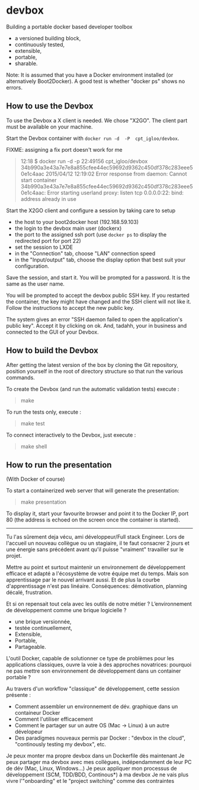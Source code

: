 # devbox
Building a portable docker based developer toolbox

* a versioned building block,
* continuously tested,
* extensible,
* portable,
* sharable.

Note: It is assumed that you have a Docker environment installed (or alternatively Boot2Docker). A good test is whether "docker ps" shows no errors.

## How to use the Devbox

To use the Devbox a X client is needed. We chose "X2GO". The client part must be available on your machine.

Start the Devbox container with `docker run -d  -P  cpt_igloo/devbox`.

FIXME: assigning a fix port doesn't work for me

   >12:18 $ docker run -d  -p 22:49156  cpt_igloo/devbox
   >34b990a3e43a7e7e8a855cfee44ec59692d9362c450df378c283eee50e1c4aac
   >2015/04/12 12:19:02 Error response from daemon: Cannot start container 34b990a3e43a7e7e8a855cfee44ec59692d9362c450df378c283eee50e1c4aac: Error starting userland proxy: listen tcp 0.0.0.0:22: bind: address already in use

Start the X2GO client and configure a session by taking care to setup

- the host to your boot2docker host (192.168.59.103)
- the login to the devbox main user (dockerx)
- the port to the assigned ssh port (use `docker ps` to display the redirected port for port 22)
- set the session to LXDE
- in the "Connection" tab, choose "LAN" connection speed
- in the "Input/output" tab, choose the display option that best suit your configuration.

Save the session, and start it. 
You will be prompted for a password. 
It is the same as the user name.

You will be prompted to accept the devbox public SSH key. 
If you restarted the container, the key might have changed and the SSH client will not like it.
Follow the instructions to accept the new public key.

The system gives an error "SSH daemon failed to open the application's public key".
Accept it by clicking on ok. 
And, tadahh, your in business and connected to the GUI of your Devbox.




## How to build the Devbox


After getting the latest version of the box by cloning the Git repository, position yourself in the root of directory structure so that run the various commands.

To create the Devbox (and run the automatic validation tests) execute : 

 > make

To run the tests only, execute :
 > make test

To connect interactively to the Devbox, just execute :

 > make shell


## How to run the presentation 

(With Docker of course)

To start a containerized web server that will generate the presentation:

 > make presentation 

To display it, start your favourite browser and point it to the Docker IP, port 80 (the address is echoed on the screen once the container is started).



--- 

Tu l'as sûrement deja vécu, ami développeur/Full stack Engineer. Lors de l'accueil un nouveau collègue ou un stagiaire, il te faut consacrer 2 jours et une énergie sans précédent avant qu'il puisse "vraiment" travailler sur le projet.

Mettre au point et surtout maintenir un environnement de développement efficace et adapté a l'écosystème de votre équipe met du temps. Mais son apprentissage par le nouvel arrivant aussi. Et de plus la courbe d'apprentissage n'est pas linéaire. Conséquences: démotivation, planning décalé, frustration.

Et si on repensait tout cela avec les outils de notre métier ? L’environnement de développement comme une brique logicielle ?

* une brique versionnée,
* testée continuellement,
* Extensible,
* Portable,
* Partageable.

L'outil Docker, capable de solutionner ce type de problèmes pour les applications classiques, ouvre la voie à des approches novatrices: pourquoi ne pas mettre son environnement de développement dans un container portable ?

Au travers d'un workflow "classique" de développement, cette session présente :

* Comment assembler un environnement de dév. graphique dans un containeur Docker
* Comment l'utiliser efficacement
* Comment le partager sur un autre OS (Mac -> Linux) à un autre dévelopeur
* Des paradigmes nouveaux permis par Docker : "devbox in the cloud", "continously testing my devbox", etc.


Je peux monter ma propre devbox dans un Dockerfile dès maintenant
Je peux partager ma devbox avec mes collègues, indépendamment de leur PC de dév (Mac, Linux, Windows...)
Je peux appliquer mon processus de développement (SCM, TDD/BDD, Continous*) à ma devbox
Je ne vais plus vivre l'"onboarding" et le "project switching" comme des contraintes
